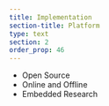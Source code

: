 ```yaml
---
title: Implementation
section-title: Platform
type: text 
section: 2
order_prop: 46
---
```


+ Open Source
+ Online and Offline
+ Embedded Research
